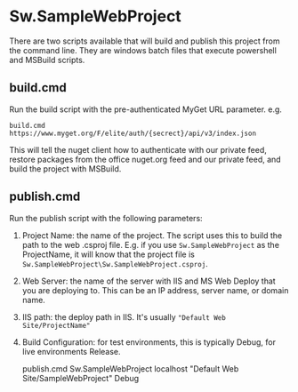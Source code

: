 # Sw.SampleWebProject

There are two scripts available that will build and publish this project from the command line.
They are windows batch files that execute powershell and MSBuild scripts.

## build.cmd

Run the build script with the pre-authenticated MyGet URL parameter. e.g.

    build.cmd https://www.myget.org/F/elite/auth/{secrect}/api/v3/index.json

This will tell the nuget client how to authenticate with our private feed, 
restore packages from the office nuget.org feed and our private feed,
and build the project with MSBuild.

## publish.cmd

Run the publish script with the following parameters:

1. Project Name: the name of the project. The script uses this to build the path to the web .csproj file. 
  E.g. if you use `Sw.SampleWebProject` as the ProjectName, it will know that the project file is `Sw.SampleWebProject\Sw.SampleWebProject.csproj`.
2. Web Server: the name of the server with IIS and MS Web Deploy that you are deploying to. This can be an IP address, server name, or domain name.
3. IIS path: the deploy path in IIS. It's usually `"Default Web Site/ProjectName"`
4. Build Configuration: for test environments, this is typically Debug, for live environments Release.

    publish.cmd Sw.SampleWebProject localhost "Default Web Site/SampleWebProject"  Debug
    

